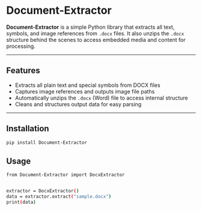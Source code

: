 # Document-Extractor

**Document-Extractor** is a simple Python library that extracts all text, symbols, and image references from `.docx` files. It also unzips the `.docx` structure behind the scenes to access embedded media and content for processing.

---

## Features

- Extracts all plain text and special symbols from DOCX files  
- Captures image references and outputs image file paths  
- Automatically unzips the `.docx` (Word) file to access internal structure  
- Cleans and structures output data for easy parsing  

---

## Installation

```bash
pip install Document-Extractor
```

## Usage

```bash
from Document-Extractor import DocxExtractor


extractor = DocxExtractor()
data = extractor.extract("sample.docx")
print(data)

```
